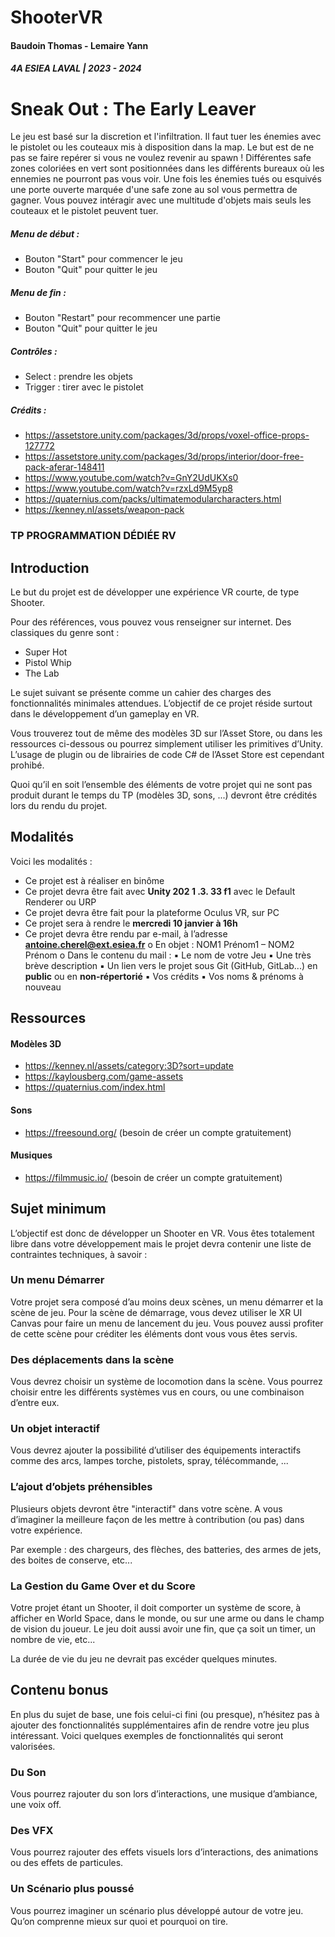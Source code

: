 # ShooterVR



#### Baudoin Thomas  - Lemaire Yann

##### 4A ESIEA LAVAL | 2023 - 2024

# Sneak Out : The Early Leaver

Le jeu est basé sur la discretion et l'infiltration. Il faut tuer les énemies avec le pistolet ou les couteaux mis à disposition dans la map. Le but est de ne pas se faire repérer si vous ne voulez revenir au spawn ! Différentes safe zones coloriées en vert sont positionnées dans les différents bureaux où les ennemies ne pourront pas vous voir. Une fois les énemies tués ou esquivés une porte ouverte marquée d'une safe zone au sol vous permettra de gagner.
Vous pouvez intéragir avec une multitude d'objets mais seuls les couteaux et le pistolet peuvent tuer.

##### Menu de début :
- Bouton "Start" pour commencer le jeu
- Bouton "Quit" pour quitter le jeu

##### Menu de fin :
- Bouton "Restart" pour recommencer une partie
- Bouton "Quit" pour quitter le jeu

##### Contrôles :
- Select : prendre les objets
- Trigger : tirer avec le pistolet

##### Crédits :
- https://assetstore.unity.com/packages/3d/props/voxel-office-props-127772
- https://assetstore.unity.com/packages/3d/props/interior/door-free-pack-aferar-148411
- https://www.youtube.com/watch?v=GnY2UdUKXs0
- https://www.youtube.com/watch?v=rzxLd9M5yp8
- https://quaternius.com/packs/ultimatemodularcharacters.html
- https://kenney.nl/assets/weapon-pack

### TP PROGRAMMATION DÉDIÉE RV


## Introduction

Le but du projet est de développer une expérience VR courte, de type Shooter.

Pour des références, vous pouvez vous renseigner sur internet. Des classiques du genre sont :

- Super Hot
- Pistol Whip
- The Lab

Le sujet suivant se présente comme un cahier des charges des fonctionnalités minimales attendues. L’objectif
de ce projet réside surtout dans le développement d’un gameplay en VR.

Vous trouverez tout de même des modèles 3D sur l’Asset Store, ou dans les ressources ci-dessous ou pourrez
simplement utiliser les primitives d’Unity. L’usage de plugin ou de librairies de code C# de l’Asset Store est
cependant prohibé.

Quoi qu’il en soit l’ensemble des éléments de votre projet qui ne sont pas produit durant le temps du TP
(modèles 3D, sons, ...) devront être crédités lors du rendu du projet.


## Modalités

Voici les modalités :

- Ce projet est à réaliser en binôme
- Ce projet devra être fait avec **Unity 202 1 .3. 33 f1** avec le Default Renderer ou URP
- Ce projet devra être fait pour la plateforme Oculus VR, sur PC
- Ce projet sera à rendre le **mercredi 10 janvier à 16h**
- Ce projet devra être rendu par e-mail, à l’adresse **antoine.cherel@ext.esiea.fr**
    o En objet : NOM1 Prénom1 – NOM2 Prénom
    o Dans le contenu du mail :
       ▪ Le nom de votre Jeu
       ▪ Une très brève description
       ▪ Un lien vers le projet sous Git (GitHub, GitLab...) en **public** ou en **non-répertorié**
       ▪ Vos crédits
       ▪ Vos noms & prénoms à nouveau

## Ressources

#### Modèles 3D

- https://kenney.nl/assets/category:3D?sort=update
- https://kaylousberg.com/game-assets
- https://quaternius.com/index.html

#### Sons

- https://freesound.org/ (besoin de créer un compte gratuitement)

#### Musiques

- https://filmmusic.io/ (besoin de créer un compte gratuitement)


## Sujet minimum

L’objectif est donc de développer un Shooter en VR. Vous êtes totalement libre dans votre développement
mais le projet devra contenir une liste de contraintes techniques, à savoir :

### Un menu Démarrer

Votre projet sera composé d’au moins deux scènes, un menu démarrer et la scène de jeu. Pour la scène de
démarrage, vous devez utiliser le XR UI Canvas pour faire un menu de lancement du jeu. Vous pouvez aussi
profiter de cette scène pour créditer les éléments dont vous vous êtes servis.

### Des déplacements dans la scène

Vous devrez choisir un système de locomotion dans la scène. Vous pourrez choisir entre les différents
systèmes vus en cours, ou une combinaison d’entre eux.

### Un objet interactif

Vous devrez ajouter la possibilité d’utiliser des équipements interactifs comme des arcs, lampes torche,
pistolets, spray, télécommande, ...

### L’ajout d’objets préhensibles

Plusieurs objets devront être "interactif" dans votre scène. A vous d’imaginer la meilleure façon de les mettre
à contribution (ou pas) dans votre expérience.

Par exemple : des chargeurs, des flèches, des batteries, des armes de jets, des boites de conserve, etc...

### La Gestion du Game Over et du Score

Votre projet étant un Shooter, il doit comporter un système de score, à afficher en World Space, dans le
monde, ou sur une arme ou dans le champ de vision du joueur. Le jeu doit aussi avoir une fin, que ça soit un
timer, un nombre de vie, etc...

La durée de vie du jeu ne devrait pas excéder quelques minutes.


## Contenu bonus

En plus du sujet de base, une fois celui-ci fini (ou presque), n’hésitez pas à ajouter des fonctionnalités
supplémentaires afin de rendre votre jeu plus intéressant. Voici quelques exemples de fonctionnalités qui
seront valorisées.

### Du Son

Vous pourrez rajouter du son lors d’interactions, une musique d’ambiance, une voix off.

### Des VFX

Vous pourrez rajouter des effets visuels lors d’interactions, des animations ou des effets de particules.

### Un Scénario plus poussé

Vous pourrez imaginer un scénario plus développé autour de votre jeu. Qu’on comprenne mieux sur quoi et
pourquoi on tire.


